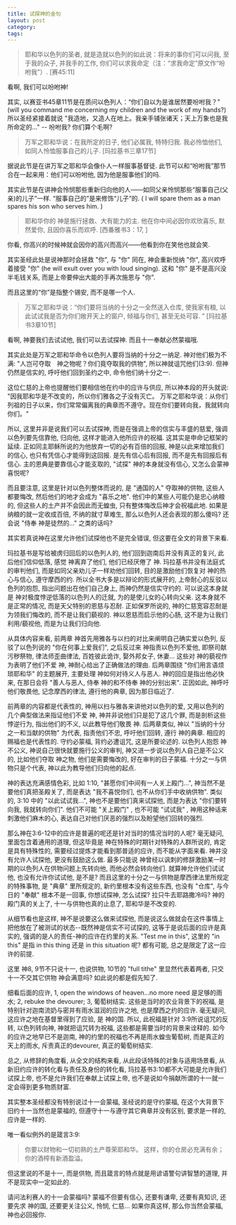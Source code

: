 ```yaml
---
title: 试探神的金句
layout: post
category:
tags:
---
```


> 耶和华以色列的圣者, 就是造就以色列的如此说：将来的事你们可以问我, 至于我的众子, 并我手的工作, 你们可以求我命定（注：“求我命定”原文作“吩咐我”）. [赛45:11]

看啊, 我们可以吩咐神!

其实, 以赛亚书45章11节是在质问以色列人：“你们自以为是谁居然要吩咐我？” (will you command me concerning my children and the work of my hands?)所以圣经紧接着就说 "我造地，又造人在地上。我亲手铺张诸天；天上万象也是我所命定的..." -- 吩咐我? 你们算个毛啊?

>万军之耶和华说：在我所定的日子, 他们必属我, 特特归我. 我必怜恤他们, 如同人怜恤服事自己的儿子. [玛拉基书三章17节]

据说此节是在讲万军之耶和华会像仆人一样服事基督徒. 此节可以和“吩咐我”那节合在一起来用：他们可以吩咐他, 因为他是服事他们的吗.

其实此节是在讲神会怜悯那些重新归向他的人——如同父亲怜悯那些“服事自己(父亲)的儿子”一样. “服事自己的”是来修饰“儿子”的. ( I will spare them as a man spares his son who serves him. )


>耶和华你的 神是施行拯救、大有能力的主. 他在你中间必因你欢欣喜乐, 默然爱你, 且因你喜乐而欢呼. [西番雅书3：17, ]

你看, 你高兴的时候神就会因你的高兴而高兴——他看到你在笑他也就会笑.

其实圣经此处是说神那时会拯救 "你", 与 "你" 同在, 神会重新悦纳 "你", 高兴欢呼着接受 "你" (he will exult over you with loud singing). 这和 "你" 是不是高兴没半毛钱关系, 而是上帝要伸出大能的手再次施恩与 "你".

而且这里的“你”是指整个锡安, 而不是哪一个人.

> 万军之耶和华说：“你们要将当纳的十分之一全然送入仓库, 使我家有粮, 以此试试我是否为你们敞开天上的窗户, 倾福与你们, 甚至无处可容. ” [玛拉基书3章10节]

看啊, 神要我们去试试他, 我们可以去试探神. 而且十一奉献必然蒙福哦.

其实此处是万军之耶和华命令以色列人要将当纳的十分之一纳足. 神对他们极为不满: "人岂可夺取　神之物呢？你们竟夺取我的供物", 所以神就诅咒他们(3:9). 但神仍然是信实的, 呼吁他们回到圣约之中, 命令他们纳十分之一.

这位仁慈的上帝也提醒他们要相信他在约中的应许与供应, 所以神本段的开头就说: "因我耶和华是不改变的，所以你们雅各之子没有灭亡。 万军之耶和华说：从你们列祖的日子以来，你们常常偏离我的典章而不遵守。现在你们要转向我，我就转向你们。"

所以, 这里并非是说我们可以去试探神, 而是在强调上帝的信实与丰盛的慈爱, 强调以色列要先信靠他, 归向他, 这样才能进入他所应许的祝福. 这其实是申命记框架的延续. 正如同主耶稣所说的为他放弃一切的必有百倍的回报, 神是以此来增加我们的信心, 也只有凭信心才能得到这回报. 是先有信心后有回报, 而不是先有回报后有信心. 主的恩典是要靠信心才能支取的, "试探" 神的本身就没有信心, 又怎么会蒙神喜悦呢?

而且要注意, 这里是针对以色列整体而说的, 是 "通国的人" 夺取神的供物, 这些人都要悔改, 然后他们的地才会成为 "喜乐之地". 他们中的某些人可能仍是忠心纳粮的, 但这些人的土产并不会因此而无蝗虫, 只有整体悔改后神才会祝福此地. 如果是纳粮的就一定收成百倍, 不纳的就寸草难生, 那么以色列人还会表现的那么傻吗? 还会说 "侍奉 神是徒然的..." 之类的话吗?

其实若真说神在这里允许他们试探他也不是完全错误, 但这要在全文的背景下来看.

玛拉基书是写给被虏归回后的以色列人的, 他们回到迦南后并没有真正的复兴, 此后他们信仰低落, 感觉 神离弃了他们, 他们已经厌倦了 神. 玛拉基书并没有法庭式的审判他们, 而是如同父亲劝儿子一样劝他们回转, 目的是激励他们恢复对 神的热心与信心, 遵守摩西的约. 所以全书大多是以辩论的形式展开的, 上帝耐心的反驳以色列的抱怨, 指出问题出在他们自己身上, 而神仍然是信实守约的. 可以说这本身就是 神对极度悖逆低落的以色列人的迁就, 为的是使儿女的心转向父亲. 这本身就不是正常的情况, 而是天父特别的恩慈与忍耐. 正如保罗所说的, 神的仁慈宽容忍耐是为领我们悔改的, 而不是让我们藐视的. 神以恩慈而启示他的心肠, 这不是为让我们利用/藐视他, 而是为让我们归向他.

从具体内容来看, 前两章 神首先用雅各与以扫的对比来阐明自己确实爱以色列, 反驳了以色列说的 "你在何事上爱我们", 之后反过来 神指责以色列不爱他, 即祭司献污秽祭物, 律法师歪曲律法, 百姓彼此诡诈, 娶外邦女子, 休妻... 这些对 神的藐视作为表明了他们不爱 神, 神耐心给出了正确做法的理由. 后两章围绕 "你们用言语烦琐耶和华" 的主题展开, 主要处理 神如何对待义人与恶人. 神的回应是指出他必快来, 在那日会将 "善人与恶人, 侍奉 神的和不侍奉 神的分别出来". 正因如此, 神呼吁他们敬畏他, 记念摩西的律法, 遵行他的典章, 因为那日临近了.

前两章的内容都是代表性的, 神用以扫与雅各来讲他对以色列的爱, 又用以色列的几个典型做法来指证他们不爱 神, 神并非说他们只是犯了这几个罪, 而是剖析这些悖逆行为, 指出他们的不义, 以此教导他们敬畏 神. 后两章类似, 神以 "当纳的十分之一和当献的供物" 为代表, 指责他们不忠, 呼吁他们回转, 遵行 神的典章. 相应的赐福也是代表性的. 守约必蒙福, 背约必遭诅咒, 这是所要论述的. 以色列人抱怨 神不公义, 神说自己很快就要施行公义的审判,  神又进一步说以色列人自己是不公义的, 比如他们夺取 神之物, 他们是需要悔改的, 好在审判的日子蒙福. 十分之一与供物只是个代表, 神以此为教导他们归向他的起点.

神的表达充满感情色彩, 比如 1:10, "甚愿你们中间有一人关上殿门...", 神当然不是要他们真把圣殿关了, 而是表达 "我不喜悦你们, 也不从你们手中收纳供物". 类似的, 3:10 中的 "以此试试我...", 神也不是要他们真来试探他, 而是为表达 "你们要转向我, 我就转向你们". 他们不可能 "关上殿门" , 也不可能 "试试我" , 神用这种话来刺激他们麻木的心, 表达自己对他们厌恶的强烈以及盼望他们回转的强烈.

那么神在3:6-12中的应许是普遍的呢还是针对当时的情况当时的人呢? 毫无疑问, 里面包含着通用的道理, 但这毕竟是 神在特殊的时期针对特殊的人群所说的, 肯定是具有特殊性的, 需要经过提炼才能看到那普适的应许, 而不能从字面来看.  神并没有允许人试探他, 更没有鼓励这么做. 最多只能说 神曾经以讽刺的修辞激励某一时期的以色列人在供物问题上先转向他, 而他必然会转向他们. 就算神允许他们试试他, 也没有允许你试试他, 是不是? 而且这里的十分之一与供物是摩西律法里所规定的特殊事物, 是 "典章" 里所规定的, 新约里根本没有这些东西, 也没有 "仓库", 与今日的 "奉献" 根本不是一回事, 你想试探神, 怎么试探? 拉只牛去耶路撒冷吗? 神的殿门真的关上了, 十一与供物也真的止息了, 耶和华是不改变的.

从细节看也是这样, 神不是说要这么做来试探他, 而是说这么做就会在这件事情上把他放在了被测试的状态--既然神是信实不可试探的, 这等于是说后面的应许是真实的, 强调的是人的责任-神的应许在约里的关系. "Test me in this", 这里的 "in this" 是指 in this thing 还是 in this situation 呢? 都有可能, 总之是限定了这一应许的前提.

这里 神8, 9节不只说十一, 也说供物, 10节的 "full tithe" 里显然代表着两者, 只交十一不交其它供物 神会满意吗? 如此说的都是假先知了.

细看后面的应许, 1, open the windows of heaven...no more need 是足够的雨水; 2, rebuke the devourer; 3,  葡萄树结实. 这些是当时的农业背景下的祝福, 是特别针对迦南流奶与密并有雨水滋润的应许之地, 也是摩西之约的应许. 毫无疑问, 这应许之地在基督里得到了应验, 是 神的国. 所以, 此祝福是针对 3:9所说诅咒的反转, 以色列转向神, 神就把诅咒转为祝福, 这些都是需要当时的背景来诠释的. 如今的应许之地早已不是迦南, 神的约里的祝福也不再是雨水蝗虫葡萄树, 而是真正的天上的雨水, 斥责真正的devourer, 真正的葡萄树结实.

总之, 从修辞的角度看, 从全文的结构来看, 从此段话特殊的对象与适用场景看, 从新旧约应许的转化看与责任及身份的转化看, 玛拉基书3:10都不大可能是允许我们试探上帝, 也不是允许我们在奉献上试探上帝, 也不是说如今捐献所谓的十一就一定会得到更多物质财富.

其实整本圣经都没有特别说过十一会蒙福, 圣经说的是守约蒙福, 在这个大背景下旧约十一当然也是蒙福的, 但遵守十一与遵守其它典章并没有区别, 要求是一样的, 应许是一样的.

唯一看似例外的是箴言3:9:
>你要以财物和一切初熟的土产尊荣耶和华。 这样，你的仓房必充满有余；你的酒榨有新酒盈溢。

但这里说的不是十一, 而是供物, 而且箴言的特点就是用谚语警句讲智慧的道理, 并不是现实中一定如此的. 

请问法利赛人的十一会蒙福吗? 蒙福不但要有信心, 还要有谦卑, 还要有真知识, 还要先求 神的国, 还要更关注公义, 怜悯, 仁慈... 如果你真这样, 那么你当然会蒙福, 神也必回报你.
